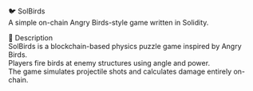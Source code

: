 🐦 SolBirds           
A simple on-chain Angry Birds-style game written in Solidity.      
         
🎯 Description     
SolBirds is a blockchain-based physics puzzle game inspired by Angry Birds.          
Players fire birds at enemy structures using angle and power.              
The game simulates projectile shots and calculates damage entirely on-chain.            
    
